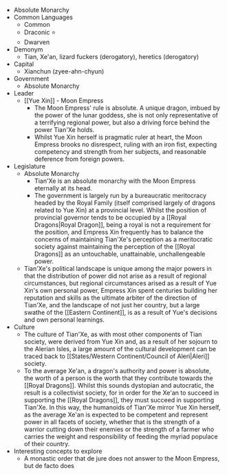 - Absolute Monarchy
- Common Languages
	- Common
	- Draconic ⭐
	- Dwarven
- Demonym
	- Tian, Xe'an, lizard fuckers (derogatory), heretics (derogatory)
- Capital
	- Xianchun (zyee-ahn-chyun)
- Government
	- Absolute Monarchy
- Leader
	- [[Yue Xin]] - Moon Empress
		- The Moon Empress' rule is absolute.
		  A unique dragon, imbued by the power of the lunar goddess, she is not only representative of a terrifying regional power, but also a driving force behind the power Tian'Xe holds.
		- Whilst Yue Xin herself is pragmatic ruler at heart, the Moon Empress brooks no disrespect, ruling with an iron fist, expecting competency and strength from her subjects, and reasonable deference from foreign powers.
- Legislature
	- Absolute Monarchy
		- Tian'Xe is an absolute monarchy with the Moon Empress eternally at its head.
		- The government is largely run by a bureaucratic meritocracy headed by the Royal Family (itself comprised largely of dragons related to Yue Xin) at a provincial level.
		  Whilst the position of provincial governor tends to be occupied by a [[Royal Dragons|Royal Dragon]], being a royal is not a requirement for the position, and Empress Xin frequently has to balance the concerns of maintaining Tian'Xe's perception as a meritocratic society against maintaining the perception of the [[Royal Dragons]] as an untouchable, unattainable, unchallengeable power.
	- Tian'Xe's political landscape is unique among the major powers in that the distribution of power did not arise as a result of regional circumstances, but regional circumstances arised as a result of Yue Xin's own personal power, Empress Xin spent centuries building her reputation and skills as the ultimate arbiter of the direction of Tian'Xe, and the landscape of not just her country, but a large swathe of the [[Eastern Continent]], is as a result of Yue's decisions and own personal learnings.
- Culture
	- The culture of Tian'Xe, as with most other components of Tian society, were derived from Yue Xin and, as a result of her sojourn to the Alerian Isles, a large amount of the cultural development can be traced back to [[States/Western Continent/Council of Aleri|Aleri]] society.
	- To the average Xe'an, a dragon's authority and power is absolute, the worth of a person is the worth that they contribute towards the [[Royal Dragons]].
	  Whilst this sounds dystopian and autocratic, the result is a collectivist society, for in order for the Xe'an to succeed in supporting the [[Royal Dragons]], they must succeed in supporting Tian'Xe.
	  In this way, the humanoids of Tian'Xe mirror Yue Xin herself, as the average Xe'an is expected to be competent and represent power in all facets of society, whether that is the strength of a warrior cutting down their enemies or the strength of a farmer who carries the weight and responsibility of feeding the myriad populace of their country.
- Interesting concepts to explore
	- A monastic order that de jure does not answer to the Moon Empress, but de facto does